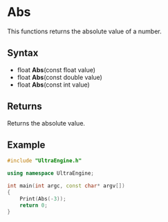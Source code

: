 # Abs

This functions returns the absolute value of a number.

## Syntax

- float **Abs**(const float value)
- float **Abs**(const double value)
- float **Abs**(const int value)

## Returns

Returns the absolute value.

## Example

```c++
#include "UltraEngine.h"

using namespace UltraEngine;

int main(int argc, const char* argv[])
{
    Print(Abs(-3));
    return 0;
}
```
